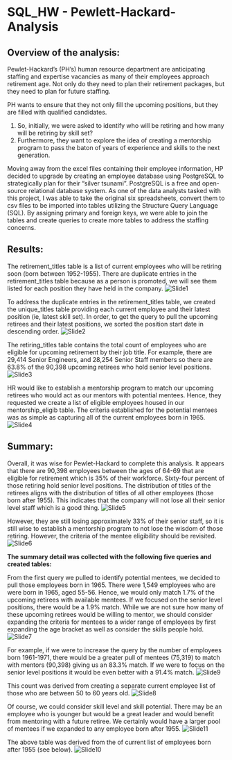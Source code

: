 # SQL_HW - Pewlett-Hackard-Analysis

## Overview of the analysis:

Pewlet-Hackard’s (PH’s) human resource department are anticipating staffing and expertise vacancies as many of their employees approach retirement age. Not only do they need to plan their retirement packages, but they need to plan for future staffing.  

PH wants to ensure that they not only fill the upcoming positions, but they are filled with qualified candidates. 
  1) So, initially, we were asked to identify who will be retiring and how many will be retiring by skill set? 
  2) Furthermore, they want to explore the idea of creating a mentorship program to pass the baton of years of experience and skills to the next generation. 

Moving away from the excel files containing their employee information, HP decided to upgrade by creating an employee database using PostgreSQL to strategically plan for their “silver tsunami”.  PostgreSQL is a free and open-source relational database system. As one of the data analysts tasked with this project, I was able to take the original six spreadsheets, convert them to csv files to be imported into tables utilizing the Structure Query Language (SQL). By assigning primary and foreign keys, we were able to join the tables and create queries to create more tables to address the staffing concerns.  

## Results:

The retirement_titles table is a list of current employees who will be retiring soon (born between 1952-1955). There are duplicate entries in the retirement_titles table because as a person is promoted, we will see them listed for each position they have held in the company. 
![Slide1](https://user-images.githubusercontent.com/82008319/127791484-f3f7f437-cadc-4f84-9f83-2b1c0653e3ee.JPG)

To address the duplicate entries in the retirement_titles table, we created the unique_titles table providing each current employee and their latest position (ie, latest skill set). In order, to get the query to pull the upcoming retirees and their latest positions, we sorted the position start date in descending order.
![Slide2](https://user-images.githubusercontent.com/82008319/127791496-a8207e01-64db-4bbf-9de7-fbe08bb05f03.JPG)
  
The retiring_titles table contains the total count of employees who are eligible for upcoming retirement by their job title. For example, there are 29,414 Senior Engineers, and 28,254 Senior Staff members so there are 63.8% of the 90,398 upcoming retirees who hold senior level positions. 
![Slide3](https://user-images.githubusercontent.com/82008319/127791512-866c20ff-3ef1-4e0e-8459-b3e6dd365e5b.JPG)
  
HR would like to establish a mentorship program to match our upcoming retirees who would act as our mentors with potential mentees. Hence, they requested we create a list of eligible employees housed in our mentorship_eligib table. The criteria established for the potential mentees was as simple as capturing all of the current employees born in 1965.
![Slide4](https://user-images.githubusercontent.com/82008319/127791518-5777a383-1da2-4037-bfe9-6d89228d7961.JPG)
  
## Summary:
  
Overall, it was wise for Pewlet-Hackard to complete this analysis. It appears that there are 90,398 employees between the ages of 64-69 that are eligible for retirement which is 35% of their workforce. Sixty-four percent of those retiring hold senior level positions. The distribution of titles of the retirees aligns with the distribution of titles of all other employees (those born after 1955). This indicates that the company will not lose all their senior level staff which is a good thing.
![Slide5](https://user-images.githubusercontent.com/82008319/127791526-ed23258d-4e60-4c43-8f48-3225beaf0250.JPG)

However, they are still losing approximately 33% of their senior staff, so it is still wise to establish a mentorship program to not lose the wisdom of those retiring. However, the criteria of the mentee eligibility should be revisited. 
![Slide6](https://user-images.githubusercontent.com/82008319/127791532-c6af1116-8e82-4593-93d3-8c1509161ee7.JPG)

<b>The summary detail was collected with the following five queries and created tables:</b>

From the first query we pulled to identify potential mentees, we decided to pull those employees born in 1965. There were 1,549 employees who are were born in 1965, aged 55-56. Hence, we would only match 1.7% of the upcoming retirees with available mentees. If we focused on the senior level positions, there would be a 1.9% match. While we are not sure how many of these upcoming retirees would be willing to mentor, we should consider expanding the criteria for mentees to a wider range of employees by first expanding the age bracket as well as consider the skills people hold.
![Slide7](https://user-images.githubusercontent.com/82008319/127791543-075aa9ee-ae79-4517-8737-ce0f91daeef7.JPG)

For example, if we were to increase the query by the number of employees born 1961-1971, there would be a greater pull of mentees (75,319) to match with mentors (90,398) giving us an 83.3% match. If we were to focus on the senior level positions it would be even better with a 91.4% match.
![Slide9](https://user-images.githubusercontent.com/82008319/127791560-a7305ba8-62ae-4de6-be80-613ee2909386.JPG)

This count was derived from creating a separate current employee list of those who are between 50 to 60 years old.
![Slide8](https://user-images.githubusercontent.com/82008319/127791579-cdb33df7-9403-410d-a966-4b70f3f7cf97.JPG)

Of course, we could consider skill level and skill potential. There may be an employee who is younger but would be a great leader and would benefit from mentoring with a future retiree. We certainly would have a larger pool of mentees if we expanded to any employee born after 1955. 
![Slide11](https://user-images.githubusercontent.com/82008319/127791591-eba777a6-9426-47f5-87a2-3e2eada4c187.JPG)

The above table was derived from the of current list of employees born after 1955 (see below).
![Slide10](https://user-images.githubusercontent.com/82008319/127791649-1b1a48d3-a0a9-410b-8ce7-8b933757f644.JPG)



